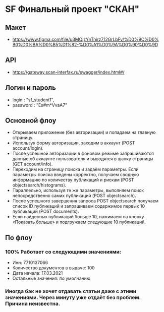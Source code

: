 # SF Финальный проект "СКАН"

## Макет

- https://www.figma.com/file/u3MOjzYnTnirz712GrLbFv/%D0%9C%D0%B0%D0%BA%D0%B5%D1%82-%D0%A1%D0%9A%D0%90%D0%9D

## API

- https://gateway.scan-interfax.ru/swagger/index.html#/

## Логин и пароль

- login : "sf_student1",
- password : "Es#m*VvaA7"

## Основной флоу

- Открываем приложение (без авторизации) и попадаем на главную страницу.
- Используя форму авторизации, заходим в аккаунт (POST account/login).
- После успешной авторизации в фоновом режиме запрашиваются данные об аккаунте пользователя и выводятся в шапку страницы (GET account/info).
- Переходим на страницу поиска и задаём параметры. Если параметры поиска введены корректно, получаем сводную информацию по количеству публикаций и рискам (POST objectsearch/histograms).
- Параллельно, используя те же параметры, выполняем поиск непосредственно самих публикаций (POST objectsearch).
- После успешного завершения запроса POST objectsearch получаем список ID публикаций и запрашиваем содержимое первых 10 публикаций (POST documents).
- Если найденных публикаций больше 10, нажимаем на кнопку «Показать больше» и подгружаем следующие 10 публикаций.

## По флоу

### 100% Работает со следующими значениями: 

- Инн: 7710137066
- Количество документов в выдаче: 100
- Дата начала: 17.03.2021
- Остальные значения: по умолчанию

### Иногда бэк не хочет отдавать статьи даже с этими значениями. Через минуту уже отдаёт без проблем. Причина неизвестна.